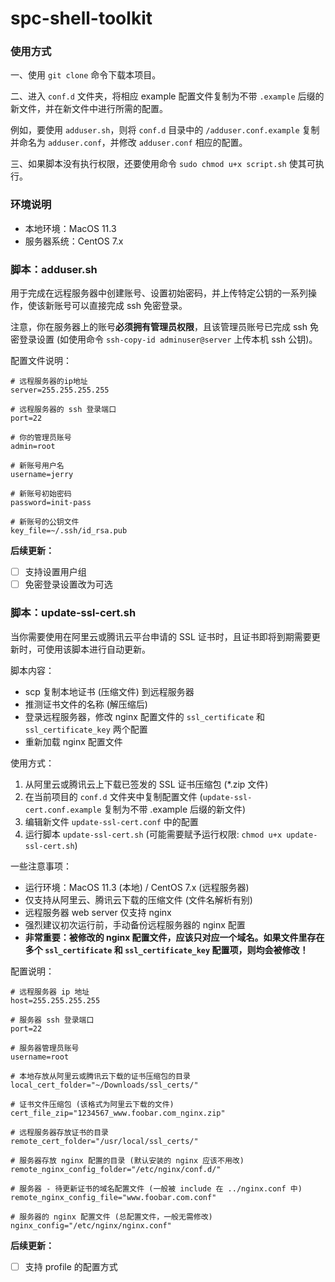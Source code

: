 # spc-shell-toolkit

### 使用方式

一、使用 `git clone` 命令下载本项目。

二、进入 `conf.d` 文件夹，将相应 example 配置文件复制为不带 `.example` 后缀的新文件，并在新文件中进行所需的配置。

例如，要使用 `adduser.sh`，则将 `conf.d` 目录中的 `/adduser.conf.example` 复制并命名为 `adduser.conf`，并修改 `adduser.conf` 相应的配置。

三、如果脚本没有执行权限，还要使用命令 `sudo chmod u+x script.sh` 使其可执行。

### 环境说明

- 本地环境：MacOS 11.3
- 服务器系统：CentOS 7.x

### 脚本：adduser.sh

用于完成在远程服务器中创建账号、设置初始密码，并上传特定公钥的一系列操作，使该新账号可以直接完成 ssh 免密登录。

注意，你在服务器上的账号**必须拥有管理员权限**，且该管理员账号已完成 ssh 免密登录设置 (如使用命令 `ssh-copy-id adminuser@server` 上传本机 ssh 公钥)。

配置文件说明：

```
# 远程服务器的ip地址
server=255.255.255.255

# 远程服务器的 ssh 登录端口
port=22

# 你的管理员账号
admin=root

# 新账号用户名
username=jerry

# 新账号初始密码
password=init-pass

# 新账号的公钥文件
key_file=~/.ssh/id_rsa.pub
```

**后续更新：**

- [ ] 支持设置用户组
- [ ] 免密登录设置改为可选

### 脚本：update-ssl-cert.sh

当你需要使用在阿里云或腾讯云平台申请的 SSL 证书时，且证书即将到期需要更新时，可使用该脚本进行自动更新。

脚本内容：

- scp 复制本地证书 (压缩文件) 到远程服务器
- 推测证书文件的名称 (解压缩后)
- 登录远程服务器，修改 nginx 配置文件的 `ssl_certificate` 和 `ssl_certificate_key` 两个配置
- 重新加载 nginx 配置文件

使用方式：

1. 从阿里云或腾讯云上下载已签发的 SSL 证书压缩包 (*.zip 文件)
2. 在当前项目的 `conf.d` 文件夹中复制配置文件 (`update-ssl-cert.conf.example` 复制为不带 .example 后缀的新文件)
3. 编辑新文件 `update-ssl-cert.conf` 中的配置
4. 运行脚本 `update-ssl-cert.sh` (可能需要赋予运行权限: `chmod u+x update-ssl-cert.sh`)

一些注意事项：

- 运行环境：MacOS 11.3 (本地) / CentOS 7.x (远程服务器)
- 仅支持从阿里云、腾讯云下载的压缩文件 (文件名解析有别)
- 远程服务器 web server 仅支持 nginx
- 强烈建议初次运行前，手动备份远程服务器的 nginx 配置
- **非常重要：被修改的 nginx 配置文件，应该只对应一个域名。如果文件里存在多个 `ssl_certificate` 和 `ssl_certificate_key` 配置项，则均会被修改！**

配置说明：

```
# 远程服务器 ip 地址
host=255.255.255.255

# 服务器 ssh 登录端口
port=22

# 服务器管理员账号
username=root

# 本地存放从阿里云或腾讯云下载的证书压缩包的目录
local_cert_folder="~/Downloads/ssl_certs/"

# 证书文件压缩包 (该格式为阿里云下载的文件)
cert_file_zip="1234567_www.foobar.com_nginx.zip"

# 远程服务器存放证书的目录
remote_cert_folder="/usr/local/ssl_certs/"

# 服务器存放 nginx 配置的目录 (默认安装的 nginx 应该不用改)
remote_nginx_config_folder="/etc/nginx/conf.d/"

# 服务器 - 待更新证书的域名配置文件 (一般被 include 在 ../nginx.conf 中)
remote_nginx_config_file="www.foobar.com.conf"

# 服务器的 nginx 配置文件 (总配置文件，一般无需修改)
nginx_config="/etc/nginx/nginx.conf"
```

**后续更新：**

- [ ] 支持 profile 的配置方式




